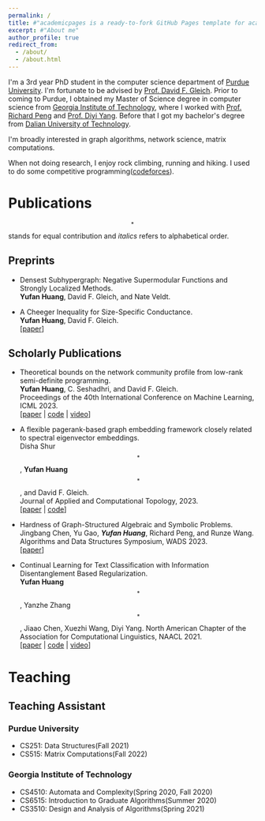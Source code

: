 ```yaml
---
permalink: /
title: #"academicpages is a ready-to-fork GitHub Pages template for academic personal websites"
excerpt: #"About me"
author_profile: true
redirect_from: 
  - /about/
  - /about.html
---
```


I'm a 3rd year PhD student in the computer science department of [Purdue University](https://www.cs.purdue.edu/).
I'm fortunate to be advised by [Prof. David F. Gleich](https://www.cs.purdue.edu/homes/dgleich/). 
Prior to coming to Purdue, I obtained my Master of Science degree in computer science from [Georgia Institute of Technology](https://www.cc.gatech.edu/),
where I worked with [Prof. Richard Peng](https://www.cs.cmu.edu/~yangp/) and [Prof. Diyi Yang](https://cs.stanford.edu/~diyiy/).
Before that I got my bachelor's degree from [Dalian University of Technology](https://en.dlut.edu.cn/).

I'm broadly interested in graph algorithms, network science, matrix computations.

When not doing research, I enjoy rock climbing, running and hiking. I used to do some competitive programming([codeforces](https://codeforces.com/profile/yyyyyyffffff)).

# Publications
$$^*$$ stands for equal contribution and *italics* refers to alphabetical order.

## Preprints
- Densest Subhypergraph: Negative Supermodular Functions and Strongly Localized Methods.  
  **Yufan Huang**, David F. Gleich, and Nate Veldt.  

- A Cheeger Inequality for Size-Specific Conductance.   
  **Yufan Huang**, David F. Gleich.  
  [[paper](https://arxiv.org/abs/2303.11452)]

## Scholarly Publications
- Theoretical bounds on the network community profile from low-rank semi-definite programming.  
  **Yufan Huang**, C. Seshadhri, and David F. Gleich.  
  Proceedings of the 40th International Conference on Machine Learning, ICML 2023.   
  [[paper](https://proceedings.mlr.press/v202/huang23l/huang23l.pdf) | [code](https://github.com/luotuoqingshan/mu-conductance-low-rank-sdp) | [video](https://icml.cc/virtual/2023/poster/24411)]

- A flexible pagerank-based graph embedding framework closely related to spectral eigenvector embeddings.  
  Disha Shur $$^*$$, **Yufan Huang** $$^*$$, and David F. Gleich.  
  Journal of Applied and Computational Topology, 2023.  
  [[paper](https://link.springer.com/article/10.1007/s41468-023-00129-6) | [code](https://github.com/dishashur/log-pagerank)]

- Hardness of Graph-Structured Algebraic and Symbolic Problems.  
  Jingbang Chen, Yu Gao, ***Yufan Huang***, Richard Peng, and Runze Wang.  
  Algorithms and Data Structures Symposium, WADS 2023.  
  [[paper](https://link.springer.com/chapter/10.1007/978-3-031-38906-1_16)]   

- Continual Learning for Text Classification with Information Disentanglement Based Regularization.  
  **Yufan Huang** $$^*$$, Yanzhe Zhang $$^*$$, Jiaao Chen, Xuezhi Wang, Diyi Yang.
  North American Chapter of the Association for Computational Linguistics, NAACL 2021.  
  [[paper](https://aclanthology.org/2021.naacl-main.218/) | [code](https://github.com/SALT-NLP/IDBR) | [video](https://github.com/SALT-NLP/IDBR)]

# Teaching

## Teaching Assistant
### Purdue University
- CS251: Data Structures(Fall 2021)
- CS515: Matrix Computations(Fall 2022)

### Georgia Institute of Technology
- CS4510: Automata and Complexity(Spring 2020, Fall 2020)
- CS6515: Introduction to Graduate Algorithms(Summer 2020)
- CS3510: Design and Analysis of Algorithms(Spring 2021)


